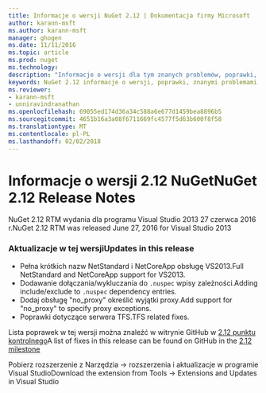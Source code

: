 ```yaml
---
title: Informacje o wersji NuGet 2.12 | Dokumentacja firmy Microsoft
author: karann-msft
ms.author: karann-msft
manager: ghogen
ms.date: 11/11/2016
ms.topic: article
ms.prod: nuget
ms.technology: 
description: "Informacje o wersji dla tym znanych problemów, poprawki, dodatkowe funkcje i dcr 2.12 NuGet."
keywords: NuGet 2.12 informacje o wersji, poprawki, znanymi problemami, nowe funkcje, dcr
ms.reviewer:
- karann-msft
- unniravindranathan
ms.openlocfilehash: 69055ed174d36a34c588a6e677d1459bea8896b5
ms.sourcegitcommit: 4651b16a3a08f6711669fc4577f5d63b600f8f58
ms.translationtype: MT
ms.contentlocale: pl-PL
ms.lasthandoff: 02/02/2018
---
```

# <a name="nuget-212-release-notes"></a><span data-ttu-id="843f0-104">Informacje o wersji 2.12 NuGet</span><span class="sxs-lookup"><span data-stu-id="843f0-104">NuGet 2.12 Release Notes</span></span>

<span data-ttu-id="843f0-105">NuGet 2.12 RTM wydania dla programu Visual Studio 2013 27 czerwca 2016 r.</span><span class="sxs-lookup"><span data-stu-id="843f0-105">NuGet 2.12 RTM was released June 27, 2016 for Visual Studio 2013</span></span>

### <a name="updates-in-this-release"></a><span data-ttu-id="843f0-106">Aktualizacje w tej wersji</span><span class="sxs-lookup"><span data-stu-id="843f0-106">Updates in this release</span></span>

* <span data-ttu-id="843f0-107">Pełna krótkich nazw NetStandard i NetCoreApp obsługę VS2013.</span><span class="sxs-lookup"><span data-stu-id="843f0-107">Full NetStandard  and NetCoreApp support for VS2013.</span></span>
* <span data-ttu-id="843f0-108">Dodawanie dołączania/wykluczania do `.nuspec` wpisy zależności.</span><span class="sxs-lookup"><span data-stu-id="843f0-108">Adding include/exclude to `.nuspec` dependency entries.</span></span>
* <span data-ttu-id="843f0-109">Dodaj obsługę "no_proxy" określić wyjątki proxy.</span><span class="sxs-lookup"><span data-stu-id="843f0-109">Add support for "no_proxy" to specify proxy exceptions.</span></span>
* <span data-ttu-id="843f0-110">Poprawki dotyczące serwera TFS.</span><span class="sxs-lookup"><span data-stu-id="843f0-110">TFS related fixes.</span></span>

<span data-ttu-id="843f0-111">Lista poprawek w tej wersji można znaleźć w witrynie GitHub w [2.12 punktu kontrolnego](https://github.com/NuGet/Home/issues?q=milestone%3A2.12+is%3Aclosed)</span><span class="sxs-lookup"><span data-stu-id="843f0-111">A list of fixes in this release can be found on GitHub in the [2.12 milestone](https://github.com/NuGet/Home/issues?q=milestone%3A2.12+is%3Aclosed)</span></span>

<span data-ttu-id="843f0-112">Pobierz rozszerzenie z Narzędzia -> rozszerzenia i aktualizacje w programie Visual Studio</span><span class="sxs-lookup"><span data-stu-id="843f0-112">Download the extension from Tools -> Extensions and Updates in Visual Studio</span></span>
